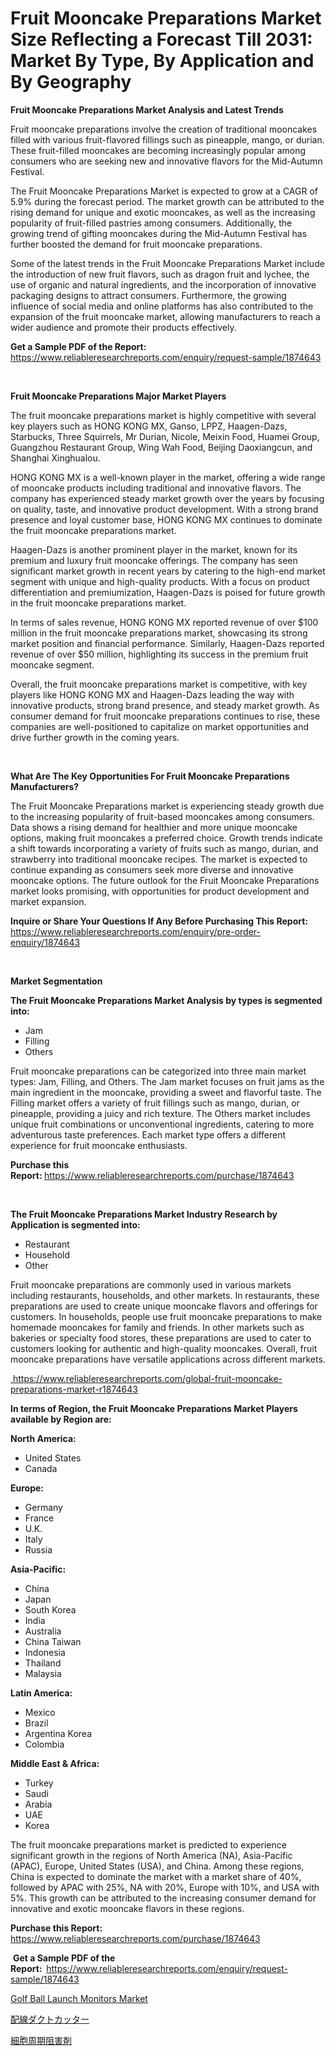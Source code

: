 <p><h1>Fruit Mooncake Preparations Market Size Reflecting a Forecast Till 2031: Market By Type, By Application and By Geography</h1></p><p><strong>Fruit Mooncake Preparations Market Analysis and Latest Trends</strong></p>
<p><p>Fruit mooncake preparations involve the creation of traditional mooncakes filled with various fruit-flavored fillings such as pineapple, mango, or durian. These fruit-filled mooncakes are becoming increasingly popular among consumers who are seeking new and innovative flavors for the Mid-Autumn Festival.</p><p>The Fruit Mooncake Preparations Market is expected to grow at a CAGR of 5.9% during the forecast period. The market growth can be attributed to the rising demand for unique and exotic mooncakes, as well as the increasing popularity of fruit-filled pastries among consumers. Additionally, the growing trend of gifting mooncakes during the Mid-Autumn Festival has further boosted the demand for fruit mooncake preparations.</p><p>Some of the latest trends in the Fruit Mooncake Preparations Market include the introduction of new fruit flavors, such as dragon fruit and lychee, the use of organic and natural ingredients, and the incorporation of innovative packaging designs to attract consumers. Furthermore, the growing influence of social media and online platforms has also contributed to the expansion of the fruit mooncake market, allowing manufacturers to reach a wider audience and promote their products effectively.</p></p>
<p><strong>Get a Sample PDF of the Report:&nbsp;</strong> <a href="https://www.reliableresearchreports.com/enquiry/request-sample/1874643">https://www.reliableresearchreports.com/enquiry/request-sample/1874643</a></p>
<p>&nbsp;</p>
<p><strong>Fruit Mooncake Preparations Major Market Players</strong></p>
<p><p>The fruit mooncake preparations market is highly competitive with several key players such as HONG KONG MX, Ganso, LPPZ, Haagen-Dazs, Starbucks, Three Squirrels, Mr Durian, Nicole, Meixin Food, Huamei Group, Guangzhou Restaurant Group, Wing Wah Food, Beijing Daoxiangcun, and Shanghai Xinghualou.</p><p>HONG KONG MX is a well-known player in the market, offering a wide range of mooncake products including traditional and innovative flavors. The company has experienced steady market growth over the years by focusing on quality, taste, and innovative product development. With a strong brand presence and loyal customer base, HONG KONG MX continues to dominate the fruit mooncake preparations market.</p><p>Haagen-Dazs is another prominent player in the market, known for its premium and luxury fruit mooncake offerings. The company has seen significant market growth in recent years by catering to the high-end market segment with unique and high-quality products. With a focus on product differentiation and premiumization, Haagen-Dazs is poised for future growth in the fruit mooncake preparations market.</p><p>In terms of sales revenue, HONG KONG MX reported revenue of over $100 million in the fruit mooncake preparations market, showcasing its strong market position and financial performance. Similarly, Haagen-Dazs reported revenue of over $50 million, highlighting its success in the premium fruit mooncake segment.</p><p>Overall, the fruit mooncake preparations market is competitive, with key players like HONG KONG MX and Haagen-Dazs leading the way with innovative products, strong brand presence, and steady market growth. As consumer demand for fruit mooncake preparations continues to rise, these companies are well-positioned to capitalize on market opportunities and drive further growth in the coming years.</p></p>
<p>&nbsp;</p>
<p><strong>What Are The Key Opportunities For Fruit Mooncake Preparations Manufacturers?</strong></p>
<p><p>The Fruit Mooncake Preparations market is experiencing steady growth due to the increasing popularity of fruit-based mooncakes among consumers. Data shows a rising demand for healthier and more unique mooncake options, making fruit mooncakes a preferred choice. Growth trends indicate a shift towards incorporating a variety of fruits such as mango, durian, and strawberry into traditional mooncake recipes. The market is expected to continue expanding as consumers seek more diverse and innovative mooncake options. The future outlook for the Fruit Mooncake Preparations market looks promising, with opportunities for product development and market expansion.</p></p>
<p><strong>Inquire or Share Your Questions If Any Before Purchasing This Report:</strong> <a href="https://www.reliableresearchreports.com/enquiry/pre-order-enquiry/1874643">https://www.reliableresearchreports.com/enquiry/pre-order-enquiry/1874643</a></p>
<p>&nbsp;</p>
<p><strong>Market Segmentation</strong></p>
<p><strong>The Fruit Mooncake Preparations Market Analysis by types is segmented into:</strong></p>
<p><ul><li>Jam</li><li>Filling</li><li>Others</li></ul></p>
<p><p>Fruit mooncake preparations can be categorized into three main market types: Jam, Filling, and Others. The Jam market focuses on fruit jams as the main ingredient in the mooncake, providing a sweet and flavorful taste. The Filling market offers a variety of fruit fillings such as mango, durian, or pineapple, providing a juicy and rich texture. The Others market includes unique fruit combinations or unconventional ingredients, catering to more adventurous taste preferences. Each market type offers a different experience for fruit mooncake enthusiasts.</p></p>
<p><strong>Purchase this Report:&nbsp;</strong><a href="https://www.reliableresearchreports.com/purchase/1874643">https://www.reliableresearchreports.com/purchase/1874643</a></p>
<p>&nbsp;</p>
<p><strong>The Fruit Mooncake Preparations Market Industry Research by Application is segmented into:</strong></p>
<p><ul><li>Restaurant</li><li>Household</li><li>Other</li></ul></p>
<p><p>Fruit mooncake preparations are commonly used in various markets including restaurants, households, and other markets. In restaurants, these preparations are used to create unique mooncake flavors and offerings for customers. In households, people use fruit mooncake preparations to make homemade mooncakes for family and friends. In other markets such as bakeries or specialty food stores, these preparations are used to cater to customers looking for authentic and high-quality mooncakes. Overall, fruit mooncake preparations have versatile applications across different markets.</p></p>
<p><a href="https://www.reliableresearchreports.com/global-fruit-mooncake-preparations-market-r1874643">&nbsp;https://www.reliableresearchreports.com/global-fruit-mooncake-preparations-market-r1874643</a></p>
<p><strong>In terms of Region, the Fruit Mooncake Preparations Market Players available by Region are:</strong></p>
<p>
    <p> <strong> North America: </strong>
        <ul>
            <li>United States</li>
            <li>Canada</li>
        </ul>
        </p> 
    <p> <strong> Europe: </strong>
        <ul>
            <li>Germany</li>
            <li>France</li>
            <li>U.K.</li>
            <li>Italy</li>
            <li>Russia</li>
        </ul>
        </p> 
    <p> <strong> Asia-Pacific: </strong>
        <ul>
            <li>China</li>
            <li>Japan</li>
            <li>South Korea</li>
            <li>India</li>
            <li>Australia</li>
            <li>China Taiwan</li>
            <li>Indonesia</li>
            <li>Thailand</li>
            <li>Malaysia</li>
        </ul>
        </p> 
    <p> <strong> Latin America: </strong>
        <ul>
            <li>Mexico</li>
            <li>Brazil</li>
            <li>Argentina Korea</li>
            <li>Colombia</li>
        </ul>
        </p> 
    <p> <strong> Middle East & Africa: </strong>
        <ul>
            <li>Turkey</li>
            <li>Saudi</li>
            <li>Arabia</li>
            <li>UAE</li>
            <li>Korea</li>
        </ul>
    </p>
    </p>
<p><p>The fruit mooncake preparations market is predicted to experience significant growth in the regions of North America (NA), Asia-Pacific (APAC), Europe, United States (USA), and China. Among these regions, China is expected to dominate the market with a market share of 40%, followed by APAC with 25%, NA with 20%, Europe with 10%, and USA with 5%. This growth can be attributed to the increasing consumer demand for innovative and exotic mooncake flavors in these regions.</p></p>
<p><strong>Purchase this Report: </strong><a href="https://www.reliableresearchreports.com/purchase/1874643">https://www.reliableresearchreports.com/purchase/1874643</a></p>
<p>&nbsp;<strong>Get a Sample PDF of the Report:&nbsp;&nbsp;</strong><a href="https://www.reliableresearchreports.com/enquiry/request-sample/1874643">https://www.reliableresearchreports.com/enquiry/request-sample/1874643</a></p>
<p><strong></strong></p>
<p><p><a href="https://acidic-farm-354.notion.site/Golf-Ball-Launch-Monitors-Market-Research-Report-Unlocks-Analysis-on-the-Market-Financial-Status-Ma-ac5215b7e32448be96b01caf67e96215">Golf Ball Launch Monitors Market</a></p><p><a href="https://medium.com/@jackpeters644/%E9%85%8D%E7%B7%9A%E3%83%80%E3%82%AF%E3%83%88%E3%82%AB%E3%83%83%E3%82%BF%E3%83%BC%E3%81%AE%E5%B8%82%E5%A0%B4%E3%83%A1%E3%83%88%E3%83%AA%E3%82%AF%E3%82%B9%E3%81%AE%E3%83%87%E3%82%B3%E3%83%BC%E3%83%89-%E5%B8%82%E5%A0%B4%E3%82%B7%E3%82%A7%E3%82%A2-%E3%83%88%E3%83%AC%E3%83%B3%E3%83%89-%E6%88%90%E9%95%B7%E3%83%91%E3%82%BF%E3%83%BC%E3%83%B3-7779e75bfa6b">配線ダクトカッター</a></p><p><a href="https://medium.com/@elenorkiehn/%E7%B4%B0%E8%83%9E%E5%91%A8%E6%9C%9F%E9%98%BB%E5%AE%B3%E5%89%A4%E5%B8%82%E5%A0%B4%E8%A6%8F%E6%A8%A1%E3%81%AF-%E3%82%B0%E3%83%AD%E3%83%BC%E3%83%90%E3%83%AB%E7%94%A3%E6%A5%AD%E3%81%AB%E3%81%8A%E3%81%91%E3%82%8B%E6%9C%80%E9%81%A9%E3%81%AA%E3%83%9E%E3%83%BC%E3%82%B1%E3%83%86%E3%82%A3%E3%83%B3%E3%82%B0%E3%83%81%E3%83%A3%E3%83%8D%E3%83%AB%E3%82%92%E7%A4%BA%E3%81%97%E3%81%A6%E3%81%84%E3%81%BE%E3%81%99-91f7d3bc6348">細胞周期阻害剤</a></p></p>